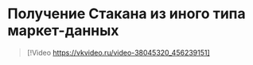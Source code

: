 # Получение Стакана из иного типа маркет\-данных

> [!Video https://vkvideo.ru/video-38045320_456239151]

